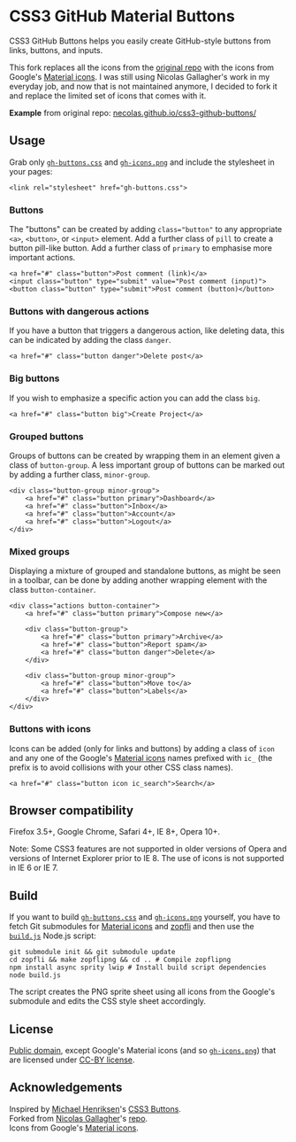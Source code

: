 # CSS3 GitHub Material Buttons #

CSS3 GitHub Buttons helps you easily create GitHub-style buttons from links, buttons, and inputs.

This fork replaces all the icons from the [original repo](https://github.com/necolas/css3-github-buttons) with the icons from Google's [Material icons](https://design.google.com/icons/). I was still using Nicolas Gallagher's work in my everyday job, and now that is not maintained anymore, I decided to fork it and replace the limited set of icons that comes with it.

**Example** from original repo: [necolas.github.io/css3-github-buttons/](http://necolas.github.io/css3-github-buttons/)

## Usage

Grab only [`gh-buttons.css`](gh-buttons.css) and [`gh-icons.png`](gh-icons.png) and include the stylesheet in your pages:

    <link rel="stylesheet" href="gh-buttons.css">

### Buttons

The "buttons" can be created by adding `class="button"` to any appropriate `<a>`, `<button>`, or `<input>` element. Add a further class of `pill` to create a button pill-like button. Add a further class of `primary` to emphasise more important actions.

    <a href="#" class="button">Post comment (link)</a>
    <input class="button" type="submit" value="Post comment (input)">
    <button class="button" type="submit">Post comment (button)</button>

### Buttons with dangerous actions

If you have a button that triggers a dangerous action, like deleting data, this can be indicated by adding the class `danger`.

    <a href="#" class="button danger">Delete post</a>

### Big buttons

If you wish to emphasize a specific action you can add the class `big`.

    <a href="#" class="button big">Create Project</a>

### Grouped buttons

Groups of buttons can be created by wrapping them in an element given a class of `button-group`. A less important group of buttons can be marked out by adding a further class, `minor-group`.

    <div class="button-group minor-group">
        <a href="#" class="button primary">Dashboard</a>
        <a href="#" class="button">Inbox</a>
        <a href="#" class="button">Account</a>
        <a href="#" class="button">Logout</a>
    </div>

### Mixed groups

Displaying a mixture of grouped and standalone buttons, as might be seen in a toolbar, can be done by adding another wrapping element with the class `button-container`.

    <div class="actions button-container">
        <a href="#" class="button primary">Compose new</a>

        <div class="button-group">
            <a href="#" class="button primary">Archive</a>
            <a href="#" class="button">Report spam</a>
            <a href="#" class="button danger">Delete</a>
        </div>

        <div class="button-group minor-group">
            <a href="#" class="button">Move to</a>
            <a href="#" class="button">Labels</a>
        </div>
    </div>

### Buttons with icons

Icons can be added (only for links and buttons) by adding a class of `icon` and any one of the Google's [Material icons](https://design.google.com/icons/) names prefixed with `ic_` (the prefix is to avoid collisions with your other CSS class names).

    <a href="#" class="button icon ic_search">Search</a>

## Browser compatibility

Firefox 3.5+, Google Chrome, Safari 4+, IE 8+, Opera 10+.

Note: Some CSS3 features are not supported in older versions of Opera and versions of Internet Explorer prior to IE 8. The use of icons is not supported in IE 6 or IE 7.

## Build


If you want to build [`gh-buttons.css`](gh-buttons.css) and [`gh-icons.png`](gh-icons.png) yourself, you have to fetch Git submodules for [Material icons](https://design.google.com/icons/) and [zopfli](https://github.com/google/zopfli) and then use the [`build.js`](build.js) Node.js script:

    git submodule init && git submodule update
    cd zopfli && make zopflipng && cd .. # Compile zopflipng
    npm install async sprity lwip # Install build script dependencies
    node build.js

The script creates the PNG sprite sheet using all icons from the Google's submodule and edits the CSS style sheet accordingly.

## License

[Public domain](http://unlicense.org), except Google's Material icons (and so [`gh-icons.png`](gh-icons.png)) that are licensed under [CC-BY license](https://creativecommons.org/licenses/by/4.0/).

## Acknowledgements

Inspired by [Michael Henriksen](http://michaelhenriksen.dk)'s [CSS3 Buttons](http://github.com/michenriksen/css3buttons).  
Forked from [Nicolas Gallagher](https://github.com/necolas)'s [repo](https://github.com/necolas/css3-github-buttons).  
Icons from Google's [Material icons](https://design.google.com/icons/).
